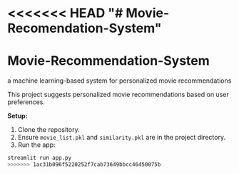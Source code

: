 <<<<<<< HEAD
"# Movie-Recomendation-System" 
=======
# Movie-Recommendation-System
 a machine learning-based system for personalized movie recommendations

This project suggests personalized movie recommendations based on user preferences.  

**Setup:**  
1. Clone the repository.  
2. Ensure `movie_list.pkl` and `similarity.pkl` are in the project directory.  
3. Run the app:  
```bash
streamlit run app.py
>>>>>>> 1ac31b096f5220252f7cab73649bbcc46450075b
